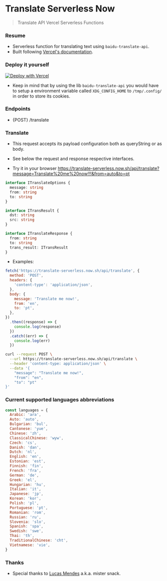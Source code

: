 # Translate Serverless Now

> Translate API Vercel Serverless Functions

### Resume

- Serverless function for translating text using `baidu-translate-api`.
- Built following [Vercel's documentation](https://vercel.com/docs/v2/serverless-functions/supported-languages#using-typescript).

### Deploy it yourself

[![Deploy with Vercel](https://vercel.com/button)](https://vercel.com/import/project?template=https://github.com/olavoparno/translate-serverless-now)

- Keep in mind that by using the lib `baidu-translate-api` you would have to setup a environment variable called `XDG_CONFIG_HOME` to `/tmp/.config/` in order to store its cookies.

### Endpoints

- {POST} /translate

### Translate

- This request accepts its payload configuration both as queryString or as body.
- See below the request and response respective interfaces.

- Try it in your browser https://translate-serverless.now.sh/api/translate?message=Translate%20me%20now!!!&from=auto&to=pt

```ts
interface ITranslateOptions {
  message: string
  from: string
  to: string
}

interface ITransResult {
  dst: string
  src: string
}

interface ITranslateResponse {
  from: string
  to: string
  trans_result: ITransResult
}
```

- Examples:

```js
fetch('https://translate-serverless.now.sh/api/translate', {
  method: 'POST',
  headers: {
    'content-type': 'application/json',
  },
  body: {
    message: 'Translate me now!',
    from: 'en',
    to: 'pt',
  },
})
  .then((response) => {
    console.log(response)
  })
  .catch((err) => {
    console.log(err)
  })
```

```sh
curl --request POST \
  --url https://translate-serverless.now.sh/api/translate \
  --header 'content-type: application/json' \
  --data '{
	"message": "Translate me now!",
	"from": "en",
	"to": "pt"
}'
```

### Current supported languages abbreviations

```js
const languages = {
  Arabic: 'ara',
  Auto: 'auto',
  Bulgarian: 'bul',
  Cantonese: 'yue',
  Chinese: 'zh',
  ClassicalChinese: 'wyw',
  Czech: 'cs',
  Danish: 'dan',
  Dutch: 'nl',
  English: 'en',
  Estonian: 'est',
  Finnish: 'fin',
  French: 'fra',
  German: 'de',
  Greek: 'el',
  Hungarian: 'hu',
  Italian: 'it',
  Japanese: 'jp',
  Korean: 'kor',
  Polish: 'pl',
  Portuguese: 'pt',
  Romanian: 'rom',
  Russian: 'ru',
  Slovenia: 'slo',
  Spanish: 'spa',
  Swedish: 'swe',
  Thai: 'th',
  TraditionalChinese: 'cht',
  Vietnamese: 'vie',
}
```

### Thanks

- Special thanks to [Lucas Mendes](https://github.com/LucasMendesl) a.k.a. mister snack.
